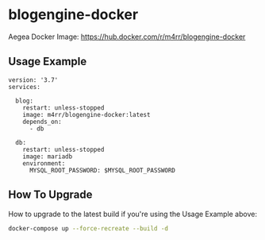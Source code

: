 # blogengine-docker

Aegea Docker Image: https://hub.docker.com/r/m4rr/blogengine-docker

## Usage Example 

```
version: '3.7'
services:

  blog:
    restart: unless-stopped
    image: m4rr/blogengine-docker:latest
    depends_on:
      - db
      
  db:
    restart: unless-stopped
    image: mariadb
    environment:
      MYSQL_ROOT_PASSWORD: $MYSQL_ROOT_PASSWORD

```

## How To Upgrade

How to upgrade to the latest build if you're using the Usage Example above:

```sh
docker-compose up --force-recreate --build -d
```
